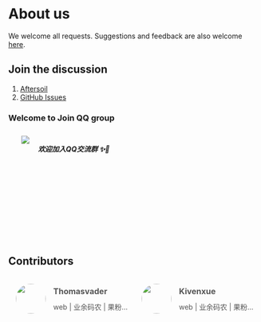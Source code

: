 # About us

We welcome all requests. Suggestions and feedback are also welcome <a href="https://github.com/Aftersoil/Aftersoil-wiki/issues" target="_blank">here</a>.

## Join the discussion

1. <a href="https://github.com/Aftersoil/" target="_blank">Aftersoil</a>
2. <a href="https://github.com/Aftersoil/Aftersoil-wiki/issues" target="_blank">GitHub Issues</a>

### Welcome to Join QQ group

<style>
  
  #QR{
    display: block;
    width: 200px;
    height: 200px;
    padding: 10px;
    position: relative;
    left: 1rem;
  }
  #QR>h5{
    margin: 0;
    padding: 0;
    position: absolute;
    right: 33px;
  }

</style>


 <div id="QR">
  <img src="https://gitee.com/master0037/publicImg/raw/master/AftersoilQR.png" />
  <h5>  
    欢迎加入QQ交流群 ✨🎉
  </h5>
 </div>






## Contributors

<style>
#list {
  list-style-type: none;
  padding: 0;
  overflow: hidden;
}

#list > .list-item {
  width: 50%;
  float: left;
  border-radius: 4px;
  transition: all .3s;
  position: relative;
}

#list > .list-item:hover {
  background-color: rgba(230,244,250,.5);
}

#list .item-h {
  display: block;
  padding: 0 10px 0 90px;
  height: 90px;
  color: #555;
}

#list .item-h > img {
  width: 60px;
  height: 60px;
  border-radius: 50%;
  position: absolute;
  top: 15px;
  left: 15px;
  cursor: pointer;
  margin: 0;
}

#list h4,
#list p {
  margin: 0;
  white-space: nowrap;
  text-overflow: ellipsis;
  overflow: hidden;
}

#list h4 {
  padding-top: 20px;
  font-size: 16px;
}

#list p {
  margin: 10px 0;
  line-height: 24px;
  font-weight: 400;
}

#list .item-h {
  text-decoration: none;
}

@media (max-width: 500px) {
  #list > .list-item {
    width: 100%;
  }
}

</style>

<ul id="list">
  <li class="list-item">
    <a href="https://github.com/Thomasvader" title="Open in GitHub https://github.com/Thomasvader" target="_blank" class="item-h" data-url="https://github.com/Thomasvader">
      <img src="https://avatars3.githubusercontent.com/u/44936398?s=96&v=4" data-img="https://avatars3.githubusercontent.com/u/44936398?s=96&v=4">
      <h4 title="Thomasvader">Thomasvader</h4>
      <p title="web | 业余码农 | 果粉 | 路痴 | 女装">web | 业余码农 | 果粉 | 路痴 | 女装</p>
    </a>
  </li>
  <li class="list-item">
    <a href="https://github.com/Kivenxue" title="Open in GitHub https://github.com/Kivenxue" target="_blank" class="item-h" data-url="https://github.com/Kivenxue">
      <img src="https://avatars3.githubusercontent.com/u/48984085?s=96&v=4" data-img="https://avatars3.githubusercontent.com/u/48984085?s=96&v=4">
      <h4 title="Kivenxue">Kivenxue</h4>
      <p title="web | 业余码农 | 果粉 | 路痴 | 女装">web | 业余码农 | 果粉 | 路痴 | 女装</p>
    </a>
  </li>
</ul>
